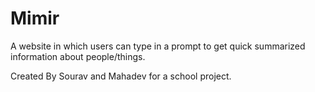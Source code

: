 # Mimir
A website in which users can type in a prompt to get quick summarized information about people/things.

Created By Sourav and Mahadev for a school project.
